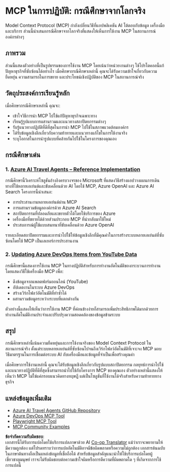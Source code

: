 <!--
CO_OP_TRANSLATOR_METADATA:
{
  "original_hash": "23899e82d806f25e5e46e89aab564dca",
  "translation_date": "2025-06-13T21:26:25+00:00",
  "source_file": "09-CaseStudy/README.md",
  "language_code": "th"
}
-->
# MCP ในการปฏิบัติ: กรณีศึกษาจากโลกจริง

Model Context Protocol (MCP) กำลังเปลี่ยนวิธีที่แอปพลิเคชัน AI โต้ตอบกับข้อมูล เครื่องมือ และบริการ ส่วนนี้นำเสนอกรณีศึกษาจากโลกจริงที่แสดงให้เห็นการใช้งาน MCP ในสถานการณ์องค์กรต่างๆ

## ภาพรวม

ส่วนนี้แสดงตัวอย่างที่เป็นรูปธรรมของการใช้งาน MCP โดยเน้นว่าหน่วยงานต่างๆ ใช้โปรโตคอลนี้แก้ปัญหาธุรกิจที่ซับซ้อนได้อย่างไร เมื่อศึกษากรณีศึกษาเหล่านี้ คุณจะได้รับความเข้าใจเกี่ยวกับความยืดหยุ่น ความสามารถในการขยาย และประโยชน์เชิงปฏิบัติของ MCP ในสถานการณ์จริง

## วัตถุประสงค์การเรียนรู้หลัก

เมื่อศึกษากรณีศึกษาเหล่านี้ คุณจะ:

- เข้าใจวิธีการนำ MCP ไปใช้แก้ปัญหาธุรกิจเฉพาะทาง
- เรียนรู้รูปแบบการผสานรวมและแนวทางสถาปัตยกรรมต่างๆ
- รับรู้แนวทางปฏิบัติที่ดีที่สุดในการนำ MCP ไปใช้ในสภาพแวดล้อมองค์กร
- ได้รับข้อมูลเชิงลึกเกี่ยวกับความท้าทายและแนวทางแก้ไขในการใช้งานจริง
- ระบุโอกาสในการนำรูปแบบที่คล้ายกันไปใช้ในโครงการของคุณเอง

## กรณีศึกษาเด่น

### 1. [Azure AI Travel Agents – Reference Implementation](./travelagentsample.md)

กรณีศึกษานี้วิเคราะห์โซลูชันอ้างอิงครบวงจรของ Microsoft ที่แสดงวิธีสร้างแอปวางแผนการเดินทางที่ใช้หลายเอเย่นต์และขับเคลื่อนด้วย AI โดยใช้ MCP, Azure OpenAI และ Azure AI Search โครงการนี้นำเสนอ:

- การประสานงานหลายเอเย่นต์ผ่าน MCP
- การผสานรวมข้อมูลองค์กรด้วย Azure AI Search
- สถาปัตยกรรมที่ปลอดภัยและขยายตัวได้โดยใช้บริการของ Azure
- เครื่องมือที่ขยายได้ด้วยส่วนประกอบ MCP ที่นำกลับมาใช้ใหม่
- ประสบการณ์ผู้ใช้แบบสนทนาที่ขับเคลื่อนด้วย Azure OpenAI

รายละเอียดสถาปัตยกรรมและการนำไปใช้ให้ข้อมูลเชิงลึกที่มีคุณค่าในการสร้างระบบหลายเอเย่นต์ที่ซับซ้อนโดยใช้ MCP เป็นเลเยอร์การประสานงาน

### 2. [Updating Azure DevOps Items from YouTube Data](./UpdateADOItemsFromYT.md)

กรณีศึกษานี้แสดงการใช้งาน MCP ในทางปฏิบัติสำหรับการทำงานอัตโนมัติของกระบวนการทำงาน โดยแสดงวิธีใช้เครื่องมือ MCP เพื่อ:

- ดึงข้อมูลจากแพลตฟอร์มออนไลน์ (YouTube)
- อัปเดตงานในระบบ Azure DevOps
- สร้างเวิร์กโฟลว์อัตโนมัติที่ทำซ้ำได้
- ผสานรวมข้อมูลระหว่างระบบที่แตกต่างกัน

ตัวอย่างนี้แสดงให้เห็นว่าการใช้งาน MCP ที่ค่อนข้างง่ายก็สามารถเพิ่มประสิทธิภาพได้มากด้วยการทำงานอัตโนมัติงานประจำและปรับปรุงความสอดคล้องของข้อมูลข้ามระบบ

## สรุป

กรณีศึกษาเหล่านี้เน้นความยืดหยุ่นและการใช้งานจริงของ Model Context Protocol ในสถานการณ์จริง ตั้งแต่ระบบหลายเอเย่นต์ที่ซับซ้อนไปจนถึงเวิร์กโฟลว์อัตโนมัติที่เจาะจง MCP มอบวิธีมาตรฐานในการเชื่อมต่อระบบ AI กับเครื่องมือและข้อมูลที่จำเป็นเพื่อสร้างคุณค่า

เมื่อศึกษาการใช้งานเหล่านี้ คุณจะได้รับข้อมูลเชิงลึกเกี่ยวกับรูปแบบสถาปัตยกรรม กลยุทธ์การนำไปใช้ และแนวทางปฏิบัติที่ดีที่สุดซึ่งสามารถนำไปใช้กับโครงการ MCP ของคุณเอง ตัวอย่างเหล่านี้แสดงให้เห็นว่า MCP ไม่ใช่แค่กรอบแนวคิดทางทฤษฎี แต่เป็นโซลูชันที่ใช้งานได้จริงสำหรับความท้าทายทางธุรกิจ

## แหล่งข้อมูลเพิ่มเติม

- [Azure AI Travel Agents GitHub Repository](https://github.com/Azure-Samples/azure-ai-travel-agents)
- [Azure DevOps MCP Tool](https://github.com/microsoft/azure-devops-mcp)
- [Playwright MCP Tool](https://github.com/microsoft/playwright-mcp)
- [MCP Community Examples](https://github.com/microsoft/mcp)

**ข้อจำกัดความรับผิดชอบ**:  
เอกสารนี้ได้รับการแปลโดยใช้บริการแปลภาษาด้วย AI [Co-op Translator](https://github.com/Azure/co-op-translator) แม้ว่าเราจะพยายามให้มีความถูกต้อง แต่โปรดทราบว่าการแปลอัตโนมัติอาจมีข้อผิดพลาดหรือความไม่ถูกต้อง เอกสารต้นฉบับในภาษาต้นทางถือเป็นแหล่งข้อมูลที่เชื่อถือได้ สำหรับข้อมูลสำคัญแนะนำให้ใช้บริการแปลโดยผู้เชี่ยวชาญมนุษย์ เราจะไม่รับผิดชอบต่อความเข้าใจผิดหรือการตีความที่ผิดพลาดใด ๆ ที่เกิดจากการใช้การแปลนี้